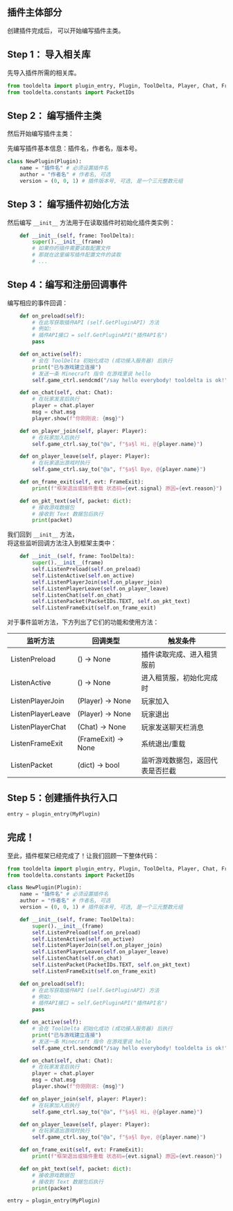 ## 插件主体部分

创建插件完成后， 可以开始编写插件主类。

## Step 1： 导入相关库

先导入插件所需的相关库。
```python
from tooldelta import plugin_entry, Plugin, ToolDelta, Player, Chat, FrameExit
from tooldelta.constants import PacketIDs
```

## Step 2： 编写插件主类

然后开始编写插件主类：

先编写插件基本信息：插件名，作者名，版本号。
```python
class NewPlugin(Plugin):
    name = "插件名" # 必须设置插件名
    author = "作者名" # 作者名, 可选
    version = (0, 0, 1) # 插件版本号, 可选, 是一个三元整数元组

```

## Step 3： 编写插件初始化方法

然后编写 `__init__` 方法用于在读取插件时初始化插件类实例：

```python
    def __init__(self, frame: ToolDelta):
        super().__init__(frame)
        # 如果你的插件需要读取配置文件
        # 那就在这里编写插件配置文件的读取
        # ...

```

## Step 4：编写和注册回调事件

编写相应的事件回调：

```python
    def on_preload(self):
        # 在此写获取插件API (self.GetPluginAPI) 方法
        # 例如:
        # 插件API接口 = self.GetPluginAPI("插件API名")
        pass

    def on_active(self):
        # 会在 ToolDelta 初始化成功 (成功接入服务器) 后执行
        print("已与游戏建立连接")
        # 发送一条 Minecraft 指令 在游戏里说 hello
        self.game_ctrl.sendcmd("/say hello everybody! tooldelta is ok!")

    def on_chat(self, chat: Chat):
        # 在玩家发言后执行
        player = chat.player
        msg = chat.msg
        player.show(f"你刚刚说: {msg}")

    def on_player_join(self, player: Player):
        # 在玩家加入后执行
        self.game_ctrl.say_to("@a", f"§a§l Hi, @{player.name}")

    def on_player_leave(self, player: Player):
        # 在玩家退出游戏时执行
        self.game_ctrl.say_to("@a", f"§a§l Bye, @{player.name}")

    def on_frame_exit(self, evt: FrameExit):
        print(f"框架退出或插件重载 状态码={evt.signal} 原因={evt.reason}")

    def on_pkt_text(self, packet: dict):
        # 接收游戏数据包
        # 接收到 Text 数据包后执行
        print(packet)
```

我们回到 `__init__` 方法，  
将这些监听回调方法注入到框架主类中：

```python
    def __init__(self, frame: ToolDelta):
        super().__init__(frame)
        self.ListenPreload(self.on_preload)
        self.ListenActive(self.on_active)
        self.ListenPlayerJoin(self.on_player_join)
        self.ListenPlayerLeave(self.on_player_leave)
        self.ListenChat(self.on_chat)
        self.ListenPacket(PacketIDs.TEXT, self.on_pkt_text)
        self.ListenFrameExit(self.on_frame_exit)

```

对于事件监听方法，下方列出了它们的功能和使用方法：

| 监听方法 | 回调类型 | 触发条件 |
| --- | --- | --- |
| ListenPreload | () -> None | 插件读取完成、进入租赁服前 |
| ListenActive | () -> None | 进入租赁服，初始化完成时 |
| ListenPlayerJoin | (Player) -> None | 玩家加入 |
| ListenPlayerLeave | (Player) -> None | 玩家退出 |
| ListenPlayerChat | (Chat) -> None | 玩家发送聊天栏消息 |
| ListenFrameExit | (FrameExit) -> None | 系统退出/重载 |
| ListenPacket | (dict) -> bool | 监听游戏数据包，返回代表是否拦截 |

## Step 5：创建插件执行入口

```python
entry = plugin_entry(MyPlugin)
```

## 完成！

至此，插件框架已经完成了！让我们回顾一下整体代码：
```python
from tooldelta import plugin_entry, Plugin, ToolDelta, Player, Chat, FrameExit
from tooldelta.constants import PacketIDs

class NewPlugin(Plugin):
    name = "插件名" # 必须设置插件名
    author = "作者名" # 作者名, 可选
    version = (0, 0, 1) # 插件版本号, 可选, 是一个三元整数元组

    def __init__(self, frame: ToolDelta):
        super().__init__(frame)
        self.ListenPreload(self.on_preload)
        self.ListenActive(self.on_active)
        self.ListenPlayerJoin(self.on_player_join)
        self.ListenPlayerLeave(self.on_player_leave)
        self.ListenChat(self.on_chat)
        self.ListenPacket(PacketIDs.TEXT, self.on_pkt_text)
        self.ListenFrameExit(self.on_frame_exit)

    def on_preload(self):
        # 在此写获取插件API (self.GetPluginAPI) 方法
        # 例如:
        # 插件API接口 = self.GetPluginAPI("插件API名")
        pass

    def on_active(self):
        # 会在 ToolDelta 初始化成功 (成功接入服务器) 后执行
        print("已与游戏建立连接")
        # 发送一条 Minecraft 指令 在游戏里说 hello
        self.game_ctrl.sendcmd("/say hello everybody! tooldelta is ok!")

    def on_chat(self, chat: Chat):
        # 在玩家发言后执行
        player = chat.player
        msg = chat.msg
        player.show(f"你刚刚说: {msg}")

    def on_player_join(self, player: Player):
        # 在玩家加入后执行
        self.game_ctrl.say_to("@a", f"§a§l Hi, @{player.name}")

    def on_player_leave(self, player: Player):
        # 在玩家退出游戏时执行
        self.game_ctrl.say_to("@a", f"§a§l Bye, @{player.name}")

    def on_frame_exit(self, evt: FrameExit):
        print(f"框架退出或插件重载 状态码={evt.signal} 原因={evt.reason}")

    def on_pkt_text(self, packet: dict):
        # 接收游戏数据包
        # 接收到 Text 数据包后执行
        print(packet)

entry = plugin_entry(MyPlugin)
```